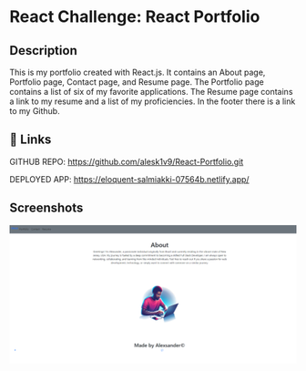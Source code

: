 # React Challenge: React Portfolio

## Description
This is my portfolio created with React.js. It contains an About page, Portfolio page, Contact page, and Resume page. The Portfolio page contains a list of six of my favorite applications. The Resume page contains a link to my resume and a list of my proficiencies. In the footer there is a link to my Github.




## 🔗 Links
GITHUB REPO: https://github.com/alesk1v9/React-Portfolio.git

DEPLOYED APP: https://eloquent-salmiakki-07564b.netlify.app/

## Screenshots

![App Screenshot](./src/assets/screenshot.png)

